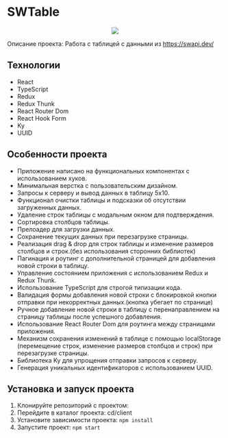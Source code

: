 # SWTable

<p align="center">
  <img src="https://www.iconninja.com/files/774/315/722/sith-darth-vader-darth-vader-star-wars-lord-sith-strar-wars-lord-sith-icon.png">
</p>

Описание проекта: Работа с таблицей с данными из https://swapi.dev/ 

## Технологии

- React
- TypeScript
- Redux
- Redux Thunk
- React Router Dom
- React Hook Form
- Ky
- UUID

## Особенности проекта

- Приложение написано на функциональных компонентах с использованием хуков.
- Минимальная верстка с пользовательским дизайном.
- Запросы к серверу и вывод данных в таблицу 5x10.
- Функционал очистки таблицы и подсказки об отсутствии загруженных данных.
- Удаление строк таблицы с модальным окном для подтверждения.
- Сортировка столбцов таблицы.
- Прелоадер для загрузки данных.
- Сохранение текущих данных при перезагрузке страницы.
- Реализация drag & drop для строк таблицы и изменение размеров столбцов и строк.(без использования сторонних библиотек)
- Пагинация и роутинг с дополнительной страницей для добавления новой строки в таблицу.
- Управление состоянием приложения с использованием Redux и Redux Thunk.
- Использование TypeScript для строгой типизации кода.
- Валидация формы добавления новой строки с блокировкой кнопки отправки при некорректных данных.(кнопка убегает по странице)
- Ручное добавление новой строки в таблицу с перенаправлением на страницу таблицы после успешного добавления.
- Использование React Router Dom для роутинга между страницами приложения.
- Механизм сохранения изменений в таблице с помощью localStorage (перемещение строк, изменение размеров столбцов и строк) при перезагрузке страницы.
- Библиотека Ky для упрощения отправки запросов к серверу.
- Генерация уникальных идентификаторов с использованием UUID.
## Установка и запуск проекта

1. Клонируйте репозиторий с проектом:
2. Перейдите в каталог проекта: cd/client
3. Установите зависимости проекта: ```npm install```
4. Запустите проект: ```npm start```